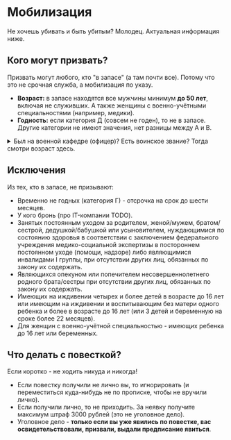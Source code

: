 # Мобилизация

Не хочешь убивать и быть убитым? Молодец. Актуальная информация ниже.

## Кого могут призвать?

Призвать могут любого, кто "в запасе" (а там почти все). Потому что это не срочная служба, а мобилизация по указу.

- **Возраст:** в запасе находятся все мужчины минимум **до 50 лет**, включая не служивших. А также женщины с военно-учётными специальностями (например, медики).
- **Годность:** если категория Д (совсем не годен), то не в запасе. Другие категории не имеют значения, нет разницы между А и В.

<details>
  <summary>Был на военной кафедре (офицер)? Есть воинское звание? Тогда смотри возраст здесь.</summary>
  
  | Звание          | В запасе до... |
  | :-------------- | :------------- |
  | Рядовой / не служивший | 50 лет  |
  | Младшие офицеры        | 60 лет  |
  | Майоры, капитаны 3 ранга, подполковники, капитаны 2 ранга | 65 лет |
  | Выше | бессрочно |

</details>

## Исключения

Из тех, кто в запасе, не призывают:
- Временно не годных (категория Г) - отсрочка на срок до шести месяцев.
- У кого бронь (про IT-компании TODO).
- Занятых постоянным уходом за родителем, женой/мужем, братом/сестрой, дедушкой/бабушкой или усыновителем, нуждающимися по состоянию здоровья в соответствии с заключением федерального учреждения медико-социальной экспертизы в постороннем постоянном уходе (помощи, надзоре) либо являющимися инвалидами I группы, при отсутствии других лиц, обязанных по закону их содержать.
- Являющихся опекуном или попечителем несовершеннолетнего родного брата/сестры при отсутствии других лиц, обязанных по закону их содержать. 
- Имеющих на иждивении четырех и более детей в возрасте до 16 лет или имеющим на иждивении и воспитывающим без матери одного ребенка и более в возрасте до 16 лет (или 3 детей и беременную на сроке более 22 месяцев).
- Для женщин с военно-учётной специальностью - имеющих ребенка до 16 лет или беременных.

## Что делать с повесткой?

Если коротко - не ходить никуда и никогда!

- Если повестку получили не лично вы, то игнорировать (и переместиться куда-нибудь не по прописке, чтобы не вручили лично).
- Если получили лично, то не приходить. За неявку получите максимум штраф 3000 рублей (это не уголовное дело).
- Уголовное дело - **только если вы уже явились по повестке, вас освидетельствовали, призвали, выдали предписание явиться**.  



